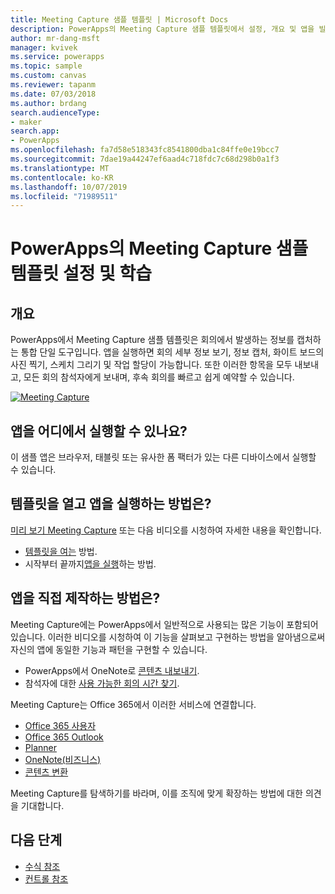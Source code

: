```yaml
---
title: Meeting Capture 샘플 템플릿 | Microsoft Docs
description: PowerApps의 Meeting Capture 샘플 템플릿에서 설정, 개요 및 앱을 빌드하는 방법에 대해 자세히 알아봅니다.
author: mr-dang-msft
manager: kvivek
ms.service: powerapps
ms.topic: sample
ms.custom: canvas
ms.reviewer: tapanm
ms.date: 07/03/2018
ms.author: brdang
search.audienceType:
- maker
search.app:
- PowerApps
ms.openlocfilehash: fa7d58e518343fc8541800dba1c84ffe0e19bcc7
ms.sourcegitcommit: 7dae19a44247ef6aad4c718fdc7c68d298b0a1f3
ms.translationtype: MT
ms.contentlocale: ko-KR
ms.lasthandoff: 10/07/2019
ms.locfileid: "71989511"
---
```

# <a name="set-up-and-learn-about-the-meeting-capture-sample-template-in-powerapps"></a>PowerApps의 Meeting Capture 샘플 템플릿 설정 및 학습

## <a name="overview"></a>개요

 PowerApps에서 Meeting Capture 샘플 템플릿은 회의에서 발생하는 정보를 캡처하는 통합 단일 도구입니다. 앱을 실행하면 회의 세부 정보 보기, 정보 캡처, 화이트 보드의 사진 찍기, 스케치 그리기 및 작업 할당이 가능합니다. 또한 이러한 항목을 모두 내보내고, 모든 회의 참석자에게 보내며, 후속 회의를 빠르고 쉽게 예약할 수 있습니다.

[![Meeting Capture](media/sample-meeting-capture/MeetingCapture.png)](https://aka.ms/previewmeetingcapture)

## <a name="where-can-i-run-the-app"></a>앱을 어디에서 실행할 수 있나요?

이 샘플 앱은 브라우저, 태블릿 또는 유사한 폼 팩터가 있는 다른 디바이스에서 실행할 수 있습니다.

## <a name="how-do-i-open-the-template-and-run-the-app"></a>템플릿을 열고 앱을 실행하는 방법은?

[미리 보기 Meeting Capture](https://aka.ms/previewmeetingcapture) 또는 다음 비디오를 시청하여 자세한 내용을 확인합니다.

- [템플릿을 여는](https://www.youtube.com/watch?v=MTsbjln1AcA&index=1&list=PL8IYfXypsj2B5FizD0ZVVuzf49vr8yXFU) 방법.
- 시작부터 끝까지[앱을 실행](https://youtu.be/mGyxyJL4gJk)하는 방법.

## <a name="how-do-i-build-the-app-myself"></a>앱을 직접 제작하는 방법은?

Meeting Capture에는 PowerApps에서 일반적으로 사용되는 많은 기능이 포함되어 있습니다. 이러한 비디오를 시청하여 이 기능을 살펴보고 구현하는 방법을 알아냄으로써 자신의 앱에 동일한 기능과 패턴을 구현할 수 있습니다.

- PowerApps에서 OneNote로 [콘텐츠 내보내기](https://youtu.be/D6kmeM0UFH0).
- 참석자에 대한 [사용 가능한 회의 시간 찾기](https://youtu.be/gSD8m6d_Gv0).

Meeting Capture는 Office 365에서 이러한 서비스에 연결합니다.

- [Office 365 사용자](https://docs.microsoft.com/connectors/office365users/)
- [Office 365 Outlook](https://docs.microsoft.com/connectors/office365/)
- [Planner](https://docs.microsoft.com/connectors/planner/)
- [OneNote(비즈니스)](https://docs.microsoft.com/connectors/onenote/)
- [콘텐츠 변환](https://docs.microsoft.com/connectors/conversionservice/)

Meeting Capture를 탐색하기를 바라며, 이를 조직에 맞게 확장하는 방법에 대한 의견을 기대합니다.

## <a name="next-steps"></a>다음 단계
- [수식 참조](https://docs.microsoft.com/powerapps/maker/canvas-apps/formula-reference)
- [컨트롤 참조](https://docs.microsoft.com/powerapps/maker/canvas-apps/reference-properties)
 
